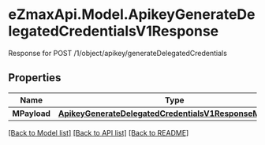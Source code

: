 # eZmaxApi.Model.ApikeyGenerateDelegatedCredentialsV1Response
Response for POST /1/object/apikey/generateDelegatedCredentials

## Properties

Name | Type | Description | Notes
------------ | ------------- | ------------- | -------------
**MPayload** | [**ApikeyGenerateDelegatedCredentialsV1ResponseMPayload**](ApikeyGenerateDelegatedCredentialsV1ResponseMPayload.md) |  | 

[[Back to Model list]](../README.md#documentation-for-models) [[Back to API list]](../README.md#documentation-for-api-endpoints) [[Back to README]](../README.md)

